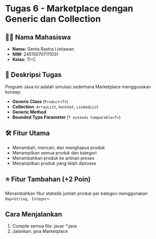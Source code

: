 # Tugas 6 - Marketplace dengan Generic dan Collection

## 👨‍💻 Nama Mahasiswa
- **Nama:** Genta Rastra Listiawan  
- **NIM:** 245150707111031  
- **Kelas:** TI-C

## 🎯 Deskripsi Tugas
Program Java ini adalah simulasi sederhana Marketplace menggunakan konsep:
- **Generic Class** (`Product<T>`)
- **Collection**: `ArrayList`, `HashSet`, `LinkedList`
- **Generic Method**
- **Bounded Type Parameter** (`T extends Comparable<T>`)

## 🛠️ Fitur Utama
- Menambah, mencari, dan menghapus produk
- Menampilkan semua produk dan kategori
- Menambahkan produk ke antrian proses
- Menampilkan produk yang telah diproses

## ⭐ Fitur Tambahan (+2 Poin)
Menambahkan fitur statistik jumlah produk per kategori menggunakan `Map<String, Integer>`.

## Cara Menjalankan
1. Compile semua file:
   javac *.java
2. Jalankan:
   java Marketplace
